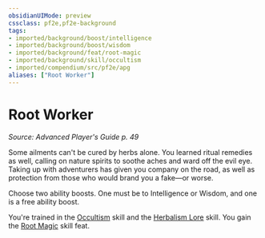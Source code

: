 ```yaml
---
obsidianUIMode: preview
cssclass: pf2e,pf2e-background
tags:
- imported/background/boost/intelligence
- imported/background/boost/wisdom
- imported/background/feat/root-magic
- imported/background/skill/occultism
- imported/compendium/src/pf2e/apg
aliases: ["Root Worker"]
---
```

# Root Worker
*Source: Advanced Player's Guide p. 49*  

Some ailments can't be cured by herbs alone. You learned ritual remedies as well, calling on nature spirits to soothe aches and ward off the evil eye. Taking up with adventurers has given you company on the road, as well as protection from those who would brand you a fake—or worse.

Choose two ability boosts. One must be to Intelligence or Wisdom, and one is a free ability boost.

You're trained in the [Occultism](../../skills.md#Occultism) skill and the [Herbalism Lore](../../skills.md#Lore) skill. You gain the [Root Magic](../../feats/root-magic-apg.md) skill feat.